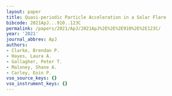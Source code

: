 ```yaml
---
layout: paper
title: Quasi-periodic Particle Acceleration in a Solar Flare
bibcode: 2021ApJ...910..123C
permalink: /papers/2021/ApJ/2021ApJ%2E%2E%2E910%2E%2E123C/
year: '2021'
journal_abbrev: ApJ
authors:
- Clarke, Brendan P.
- Hayes, Laura A.
- Gallagher, Peter T.
- Maloney, Shane A.
- Carley, Eoin P.
vso_source_keys: {}
vso_instrument_keys: {}
---
```

